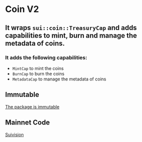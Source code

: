# Coin V2

## It wraps `sui::coin::TreasuryCap` and adds capabilities to mint, burn and manage the metadata of coins.

### It adds the following capabilities:

- `MintCap` to mint the coins
- `BurnCap` to burn the coins
- `MetadataCap` to manage the metadata of coins

## Immutable

[The package is immutable](https://suivision.xyz/txblock/2wC7q4GVyQCMVdPAWLCTpbPx3BLh1etRyZdGMTqnqfem)

## Mainnet Code

[Suivision](https://suivision.xyz/package/0x465c6e49d81922f4fbb3ad9071b04aa0e08c6ba11ee147fd6c3b43a76a6d2b34?tab=Code)
